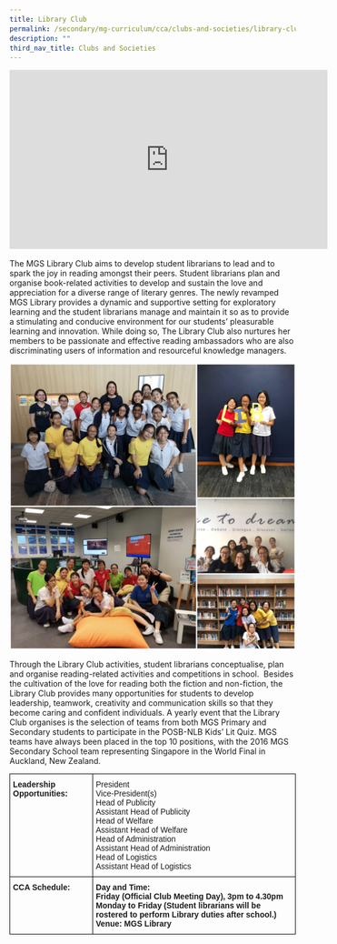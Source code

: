 ```yaml
---
title: Library Club
permalink: /secondary/mg-curriculum/cca/clubs-and-societies/library-club/
description: ""
third_nav_title: Clubs and Societies
---
```


<iframe width="560" height="315" src="https://www.youtube.com/embed/EC9-QFa5AQU" title="YouTube video player" frameborder="0" allow="accelerometer; autoplay; clipboard-write; encrypted-media; gyroscope; picture-in-picture" allowfullscreen></iframe>

The MGS Library Club aims to develop student librarians to lead and to spark the joy in reading amongst their peers. Student librarians plan and organise book-related activities to develop and sustain the love and appreciation for a diverse range of literary genres. The newly revamped MGS Library provides a dynamic and supportive setting for exploratory learning and the student librarians manage and maintain it so as to provide a stimulating and conducive environment for our students’ pleasurable learning and innovation. While doing so, The Library Club also nurtures her members to be passionate and effective reading ambassadors who are also discriminating users of information and resourceful knowledge managers.

![](/images/library.jpg)

Through the Library Club activities, student librarians conceptualise, plan and organise reading-related activities and competitions in school.  Besides the cultivation of the love for reading both the fiction and non-fiction, the Library Club provides many opportunities for students to develop leadership, teamwork, creativity and communication skills so that they become caring and confident individuals. A yearly event that the Library Club organises is the selection of teams from both MGS Primary and Secondary students to participate in the POSB-NLB Kids’ Lit Quiz. MGS teams have always been placed in the top 10 positions, with the 2016 MGS Secondary School team representing Singapore in the World Final in Auckland, New Zealand.

<style type="text/css">
.tg  {border-collapse:collapse;border-spacing:0;}
.tg td{border-color:black;border-style:solid;border-width:1px;font-family:Arial, sans-serif;font-size:14px;
  overflow:hidden;padding:10px 5px;word-break:normal;}
.tg th{border-color:black;border-style:solid;border-width:1px;font-family:Arial, sans-serif;font-size:14px;
  font-weight:normal;overflow:hidden;padding:10px 5px;word-break:normal;}
.tg .tg-1wig{font-weight:bold;text-align:left;vertical-align:top}
.tg .tg-0lax{text-align:left;vertical-align:top}
</style>
<table class="tg">
<thead>
  <tr>
    <th class="tg-1wig">Leadership Opportunities:</th>
    <th class="tg-0lax">President <br>Vice-President(s) <br>Head of Publicity <br>Assistant Head of Publicity <br>Head of Welfare <br>Assistant Head of Welfare <br>Head of Administration <br>Assistant Head of Administration <br>Head of Logistics <br>Assistant Head of Logistics</th>
  </tr>
</thead>
<tbody>
  <tr>
    <td class="tg-1wig">CCA Schedule:</td>
    <td class="tg-1wig">Day and Time:  <br>Friday (Official Club Meeting Day), 3pm to 4.30pm  <br>Monday to Friday (Student librarians will be rostered to perform Library duties after school.)  <br>Venue: MGS Library</td>
  </tr>
</tbody>
</table>